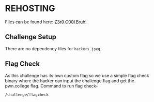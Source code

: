 # REHOSTING

Files can be found here: [Z3r0 C00l Bruh!](https://github.com/str0nkus/NeverlanCTF-2019-Writeups/blob/master/Crypto/Z3r0_C00l_Bruh/README.md)

## Challenge Setup
There are no dependency files for `hackers.jpeg`.

## Flag Check

As this challenge has its own custom flag so we use a simple flag check binary where the hacker can input the challenge flag and get the pwn.college flag. Command to run flag check-
```
/challenge/flagcheck
```